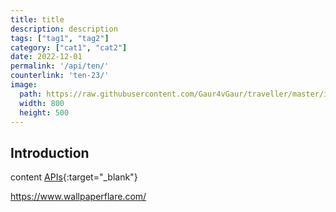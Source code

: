 ```yaml
---
title: title
description: description
tags: ["tag1", "tag2"]
category: ["cat1", "cat2"]
date: 2022-12-01
permalink: '/api/ten/'
counterlink: 'ten-23/'
image:
  path: https://raw.githubusercontent.com/Gaur4vGaur/traveller/master/images/api/2022-12-01-ten-best-practices-to-launch-apis-in-2023.jpg
  width: 800
  height: 500
---
```


## Introduction
content
[APIs](https://en.wikipedia.org/wiki/API){:target="_blank"}

https://www.wallpaperflare.com/






